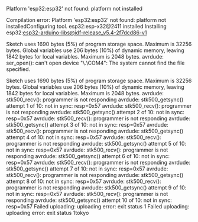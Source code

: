 Platform 'esp32:esp32' not found: platform not installed

Compilation error: Platform 'esp32:esp32' not found: platform not installedConfiguring tool.
esp32:esp-x32@2411 installed
Installing esp32:esp32-arduino-libs@idf-release_v5.4-2f7dcd86-v1

Sketch uses 1690 bytes (5%) of program storage space. Maximum is 32256 bytes.
Global variables use 206 bytes (10%) of dynamic memory, leaving 1842 bytes for local variables. Maximum is 2048 bytes.
avrdude: ser_open(): can't open device "\\.\COM4": The system cannot find the file specified.

Sketch uses 1690 bytes (5%) of program storage space. Maximum is 32256 bytes.
Global variables use 206 bytes (10%) of dynamic memory, leaving 1842 bytes for local variables. Maximum is 2048 bytes.
avrdude: stk500_recv(): programmer is not responding
avrdude: stk500_getsync() attempt 1 of 10: not in sync: resp=0x57
avrdude: stk500_recv(): programmer is not responding
avrdude: stk500_getsync() attempt 2 of 10: not in sync: resp=0x57
avrdude: stk500_recv(): programmer is not responding
avrdude: stk500_getsync() attempt 3 of 10: not in sync: resp=0x57
avrdude: stk500_recv(): programmer is not responding
avrdude: stk500_getsync() attempt 4 of 10: not in sync: resp=0x57
avrdude: stk500_recv(): programmer is not responding
avrdude: stk500_getsync() attempt 5 of 10: not in sync: resp=0x57
avrdude: stk500_recv(): programmer is not responding
avrdude: stk500_getsync() attempt 6 of 10: not in sync: resp=0x57
avrdude: stk500_recv(): programmer is not responding
avrdude: stk500_getsync() attempt 7 of 10: not in sync: resp=0x57
avrdude: stk500_recv(): programmer is not responding
avrdude: stk500_getsync() attempt 8 of 10: not in sync: resp=0x57
avrdude: stk500_recv(): programmer is not responding
avrdude: stk500_getsync() attempt 9 of 10: not in sync: resp=0x57
avrdude: stk500_recv(): programmer is not responding
avrdude: stk500_getsync() attempt 10 of 10: not in sync: resp=0x57
Failed uploading: uploading error: exit status 1
Failed uploading: uploading error: exit status 1tokyo